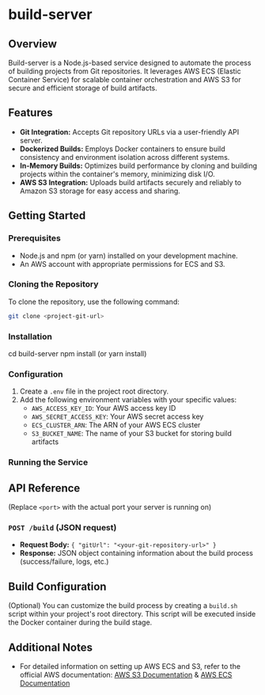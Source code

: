 # build-server

## Overview

Build-server is a Node.js-based service designed to automate the process of building projects from Git repositories. It leverages AWS ECS (Elastic Container Service) for scalable container orchestration and AWS S3 for secure and efficient storage of build artifacts.

## Features

- **Git Integration:** Accepts Git repository URLs via a user-friendly API server.
- **Dockerized Builds:** Employs Docker containers to ensure build consistency and environment isolation across different systems.
- **In-Memory Builds:** Optimizes build performance by cloning and building projects within the container's memory, minimizing disk I/O.
- **AWS S3 Integration:** Uploads build artifacts securely and reliably to Amazon S3 storage for easy access and sharing.

## Getting Started

### Prerequisites

- Node.js and npm (or yarn) installed on your development machine.
- An AWS account with appropriate permissions for ECS and S3.

### Cloning the Repository

To clone the repository, use the following command:

```bash
git clone <project-git-url>
```

### Installation

cd build-server
npm install (or yarn install)

### Configuration

1. Create a `.env` file in the project root directory.
2. Add the following environment variables with your specific values:
    - `AWS_ACCESS_KEY_ID`: Your AWS access key ID
    - `AWS_SECRET_ACCESS_KEY`: Your AWS secret access key
    - `ECS_CLUSTER_ARN`: The ARN of your AWS ECS cluster
    - `S3_BUCKET_NAME`: The name of your S3 bucket for storing build artifacts

### Running the Service

## API Reference

(Replace `<port>` with the actual port your server is running on)

### `POST /build` (JSON request)

- **Request Body:** `{ "gitUrl": "<your-git-repository-url>" }`
- **Response:** JSON object containing information about the build process (success/failure, logs, etc.)

## Build Configuration

(Optional) You can customize the build process by creating a `build.sh` script within your project's root directory. This script will be executed inside the Docker container during the build stage.

## Additional Notes

- For detailed information on setting up AWS ECS and S3, refer to the official AWS documentation: [AWS S3 Documentation](https://docs.aws.amazon.com/AmazonS3/latest/userguide/creating-bucket.html) & [AWS ECS Documentation](https://docs.aws.amazon.com/ecs/)

